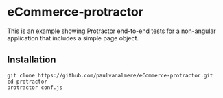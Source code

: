 # eCommerce-protractor

This is an example showing Protractor end-to-end tests for a non-angular application that includes a simple page object.

## Installation
```
git clone https://github.com/paulvanalmere/eCommerce-protractor.git
cd protractor
protractor conf.js
```
